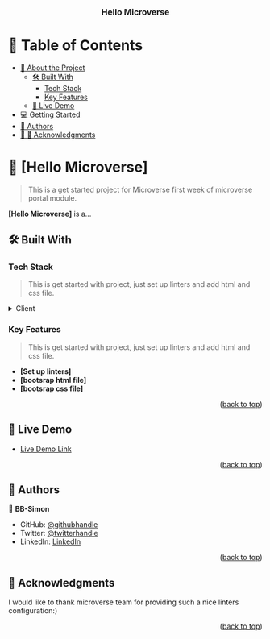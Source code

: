 <a name="readme-top"></a>
<div align="center">

  <h3><b>Hello Microverse</b></h3>

</div>

<!-- TABLE OF CONTENTS -->

# 📗 Table of Contents

- [📖 About the Project](#about-project)
  - [🛠 Built With](#built-with)
    - [Tech Stack](#tech-stack)
    - [Key Features](#key-features)
  - [🚀 Live Demo](#live-demo)
- [💻 Getting Started](#getting-started)
- [👥 Authors](#authors)
- [👥 🙏 Acknowledgments](#acknowledgments)

<!-- PROJECT DESCRIPTION -->

# 📖 [Hello Microverse] <a name="about-project"></a>

> This is a get started project for Microverse first week of microverse portal module.

**[Hello Microverse]** is a...

## 🛠 Built With <a name="built-with"></a>

### Tech Stack <a name="tech-stack"></a>

> This is get started with project, just set up linters and add html and css file.

<details>
  <summary>Client</summary>
  <ul>
    <li><a href="https://reactjs.org/">yml for linters</a></li>
    <li><a href="https://reactjs.org/">html</a></li>
    <li><a href="https://reactjs.org/">css</a></li>
  </ul>
</details>

<!-- Features -->

### Key Features <a name="key-features"></a>

> This is get started with project, just set up linters and add html and css file.

- **[Set up linters]**
- **[bootsrap html file]**
- **[bootsrap css file]**

<p align="right">(<a href="#readme-top">back to top</a>)</p>

<!-- LIVE DEMO -->

## 🚀 Live Demo <a name="live-demo"></a>

- [Live Demo Link](git+https://github.com/BB-Simon/hello-microverse.git)

<p align="right">(<a href="#readme-top">back to top</a>)</p>

<!-- AUTHORS -->

## 👥 Authors <a name="authors"></a>

👤 **BB-Simon**

- GitHub: [@githubhandle](https://github.com/BB-Simon)
- Twitter: [@twitterhandle](https://twitter.com/bb_s_imon)
- LinkedIn: [LinkedIn](https://www.linkedin.com/in/bb-simon/)

<p align="right">(<a href="#readme-top">back to top</a>)</p>

<!-- ACKNOWLEDGEMENTS -->

## 🙏 Acknowledgments <a name="acknowledgements"></a>

I would like to thank microverse team for providing such a nice linters configuration:)

<p align="right">(<a href="#readme-top">back to top</a>)</p>
